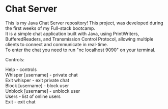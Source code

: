 # Chat Server
This is my Java Chat Server repository! This project, was developed during the first weeks of my Full-stack bootcamp.  
It is a simple chat application built with Java, using PrintWriters, BufferedReaders, and Transmission Control Protocol, allowing multiple clients to connect and communicate in real-time.  
To enter the chat you need to run "nc localhost 9090" on your terminal.

Controls:

Help - controls  
Whisper [username] - private chat  
Exit whisper - exit private chat  
Block [username] - block user  
Unblock [username] - unblock user  
Users - list of online users  
Exit - exit chat
